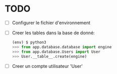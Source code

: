 # TODO

- [ ] Configurer le fichier d'environnement
- [ ] Creer les tables dans la base de donné:

    ```python
    (env) $ python3
    >>> from app.database.database import engine
    >>> from app.database.Users import User
    >>> User.__table__.create(engine)
    ```

- [ ] Creer un compte utilisateur 'User'
